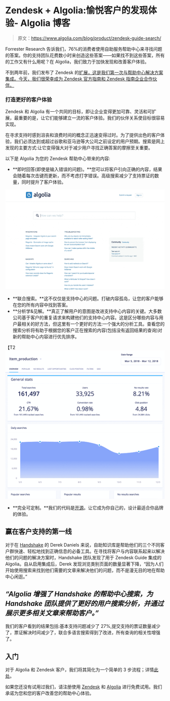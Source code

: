 # Zendesk + Algolia:愉悦客户的发现体验- Algolia 博客

> 原文：<https://www.algolia.com/blog/product/zendesk-guide-search/>

Forrester Research 告诉我们，76%的消费者使用自助服务帮助中心来寻找问题的答案。你的支持团队花费数小时来创造这些答案——如果找不到这些答案，所有的工作又有什么用呢？在 Algolia，我们致力于加快发现和改善客户体验。

不到两年前，我们发布了 Zendesk 的[扩展，这是我们第一次与帮助中心解决方案集成。今天，我们很荣幸成为 Zendesk 官方指南和 Zendesk 指南企业合作伙伴。](https://community.algolia.com/zendesk/)

### [](#building-better-customer-experiences)打造更好的客户体验

Zendesk 和 Algolia 有一个共同的目标，即让企业变得更加可靠、灵活和可扩展，最重要的是，让它们能够建立一流的客户体验。我们的伙伴关系使目标很容易实现。

在寻求支持时感到沮丧和浪费时间的概念正迅速变得过时。为了提供出色的客户体验，我们必须达到或超过谷歌和亚马逊等大公司之前设定的用户预期。搜索是网上发现的主要方式:让它变得强大对于减少用户寻找正确答案的摩擦至关重要。

以下是 Algolia 为您的 Zendesk 帮助中心带来的内容:

*   **即时回答(即使是输入错误的问题)。**您可以将客户引向正确的内容，结果会随着每次击键而更新，而不考虑打字错误。高级搜索减少了支持票证的数量，同时提升了客户体验。

[![Search for Zendesk guide](img/07e87a6c9c144eeff97cba1fb9d3ca8e.png)](https://blog-api.algolia.com/wp-content/uploads/2018/04/image1.gif)

*   **联合搜索。**这不仅仅是支持中心的问题。打破内容孤岛，让您的客户能够在您的所有内容中找到答案。
*   **分析学&见解。**真正了解用户的意图是改进支持中心内容的关键。大多数公司基于客户的重复请求来构建他们的支持中心内容。这是区分哪些内容与用户最相关的好方法，但这里有一个更好的方法:一个强大的分析工具。查看您的搜索分析将有助于根据您的客户正在搜索的内容(包括没有返回结果的查询)对新的帮助中心内容进行优先排序。

【T2![zendesk search analytics](img/6ed3f65309f16415318e90db16ec14eb.png)

*   **完全可定制。**我们的代码是[开源](https://github.com/algolia/algoliasearch-zendesk)。让它成为你自己的，设计最适合你品牌的体验。

## [](#wins-from-the-frontlines-of-customer-support)赢在客户支持的第一线

对于在 [Handshake](https://www.joinhandshake.com/) 的 Derek Daniels 来说，自助知识库是帮助他们的三个不同客户群快速、轻松地找到正确信息的必备工具。在寻找将客户与内容联系起来以解决他们的问题的解决方案时，Handshake 团队发现了用于 Zendesk Guide 集成的 Algolia。自从启用集成后，Derek 发现浏览类别页面的数量显著下降，“因为人们开始使用搜索来找到他们需要的文章来解决他们的问题，而不是漫无目的地在帮助中心闲逛。”

## *“Algolia 增强了 Handshake 的帮助中心搜索，为 Handshake 团队提供了更好的用户搜索分析，并通过展示更多相关文章来帮助客户。”*

我们的客户看到的结果包括:基本支持问题减少了 27%,提交支持的票证数量减少了，票证解决时间减少了，联合多语言搜索得到了改进，所有查询的相关性增强了。

## [](#getting-started)入门

对于 Algolia 和 Zendesk 客户，我们将其简化为一个简单的 3 步流程；详情[此处](https://www.algolia.com/integrations/zendesk/)。

如果您还没有试用过我们，请注册使用 [Zendesk](https://www.zendesk.com/register/#getstarted) 和 [Algolia](https://www.algolia.com/users/sign_up) 进行免费试用。我们承诺为您和您的客户改善您的帮助中心体验。